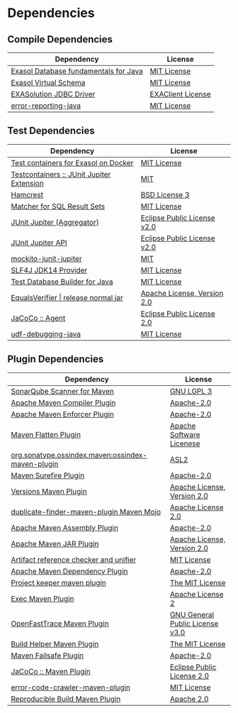 <!-- @formatter:off -->
# Dependencies

## Compile Dependencies

| Dependency                                 | License                |
| ------------------------------------------ | ---------------------- |
| [Exasol Database fundamentals for Java][0] | [MIT License][1]       |
| [Exasol Virtual Schema][2]                 | [MIT License][3]       |
| [EXASolution JDBC Driver][4]               | [EXAClient License][5] |
| [error-reporting-java][6]                  | [MIT License][7]       |

## Test Dependencies

| Dependency                                      | License                           |
| ----------------------------------------------- | --------------------------------- |
| [Test containers for Exasol on Docker][8]       | [MIT License][9]                  |
| [Testcontainers :: JUnit Jupiter Extension][10] | [MIT][11]                         |
| [Hamcrest][12]                                  | [BSD License 3][13]               |
| [Matcher for SQL Result Sets][14]               | [MIT License][15]                 |
| [JUnit Jupiter (Aggregator)][16]                | [Eclipse Public License v2.0][17] |
| [JUnit Jupiter API][16]                         | [Eclipse Public License v2.0][17] |
| [mockito-junit-jupiter][18]                     | [MIT][19]                         |
| [SLF4J JDK14 Provider][20]                      | [MIT License][21]                 |
| [Test Database Builder for Java][22]            | [MIT License][23]                 |
| [EqualsVerifier \| release normal jar][24]      | [Apache License, Version 2.0][25] |
| [JaCoCo :: Agent][26]                           | [Eclipse Public License 2.0][27]  |
| [udf-debugging-java][28]                        | [MIT License][29]                 |

## Plugin Dependencies

| Dependency                                              | License                               |
| ------------------------------------------------------- | ------------------------------------- |
| [SonarQube Scanner for Maven][30]                       | [GNU LGPL 3][31]                      |
| [Apache Maven Compiler Plugin][32]                      | [Apache-2.0][25]                      |
| [Apache Maven Enforcer Plugin][33]                      | [Apache-2.0][25]                      |
| [Maven Flatten Plugin][34]                              | [Apache Software Licenese][25]        |
| [org.sonatype.ossindex.maven:ossindex-maven-plugin][35] | [ASL2][36]                            |
| [Maven Surefire Plugin][37]                             | [Apache-2.0][25]                      |
| [Versions Maven Plugin][38]                             | [Apache License, Version 2.0][25]     |
| [duplicate-finder-maven-plugin Maven Mojo][39]          | [Apache License 2.0][40]              |
| [Apache Maven Assembly Plugin][41]                      | [Apache-2.0][25]                      |
| [Apache Maven JAR Plugin][42]                           | [Apache License, Version 2.0][25]     |
| [Artifact reference checker and unifier][43]            | [MIT License][44]                     |
| [Apache Maven Dependency Plugin][45]                    | [Apache-2.0][25]                      |
| [Project keeper maven plugin][46]                       | [The MIT License][47]                 |
| [Exec Maven Plugin][48]                                 | [Apache License 2][25]                |
| [OpenFastTrace Maven Plugin][49]                        | [GNU General Public License v3.0][50] |
| [Build Helper Maven Plugin][51]                         | [The MIT License][52]                 |
| [Maven Failsafe Plugin][53]                             | [Apache-2.0][25]                      |
| [JaCoCo :: Maven Plugin][54]                            | [Eclipse Public License 2.0][27]      |
| [error-code-crawler-maven-plugin][55]                   | [MIT License][56]                     |
| [Reproducible Build Maven Plugin][57]                   | [Apache 2.0][36]                      |

[0]: https://github.com/exasol/db-fundamentals-java/
[1]: https://github.com/exasol/db-fundamentals-java/blob/main/LICENSE
[2]: https://github.com/exasol/exasol-virtual-schema/
[3]: https://github.com/exasol/exasol-virtual-schema/blob/main/LICENSE
[4]: http://www.exasol.com
[5]: https://repo1.maven.org/maven2/com/exasol/exasol-jdbc/7.1.20/exasol-jdbc-7.1.20-license.txt
[6]: https://github.com/exasol/error-reporting-java/
[7]: https://github.com/exasol/error-reporting-java/blob/main/LICENSE
[8]: https://github.com/exasol/exasol-testcontainers/
[9]: https://github.com/exasol/exasol-testcontainers/blob/main/LICENSE
[10]: https://java.testcontainers.org
[11]: http://opensource.org/licenses/MIT
[12]: http://hamcrest.org/JavaHamcrest/
[13]: http://opensource.org/licenses/BSD-3-Clause
[14]: https://github.com/exasol/hamcrest-resultset-matcher/
[15]: https://github.com/exasol/hamcrest-resultset-matcher/blob/main/LICENSE
[16]: https://junit.org/junit5/
[17]: https://www.eclipse.org/legal/epl-v20.html
[18]: https://github.com/mockito/mockito
[19]: https://github.com/mockito/mockito/blob/main/LICENSE
[20]: http://www.slf4j.org
[21]: http://www.opensource.org/licenses/mit-license.php
[22]: https://github.com/exasol/test-db-builder-java/
[23]: https://github.com/exasol/test-db-builder-java/blob/main/LICENSE
[24]: https://www.jqno.nl/equalsverifier
[25]: https://www.apache.org/licenses/LICENSE-2.0.txt
[26]: https://www.eclemma.org/jacoco/index.html
[27]: https://www.eclipse.org/legal/epl-2.0/
[28]: https://github.com/exasol/udf-debugging-java/
[29]: https://github.com/exasol/udf-debugging-java/blob/main/LICENSE
[30]: http://sonarsource.github.io/sonar-scanner-maven/
[31]: http://www.gnu.org/licenses/lgpl.txt
[32]: https://maven.apache.org/plugins/maven-compiler-plugin/
[33]: https://maven.apache.org/enforcer/maven-enforcer-plugin/
[34]: https://www.mojohaus.org/flatten-maven-plugin/
[35]: https://sonatype.github.io/ossindex-maven/maven-plugin/
[36]: http://www.apache.org/licenses/LICENSE-2.0.txt
[37]: https://maven.apache.org/surefire/maven-surefire-plugin/
[38]: https://www.mojohaus.org/versions/versions-maven-plugin/
[39]: https://basepom.github.io/duplicate-finder-maven-plugin
[40]: http://www.apache.org/licenses/LICENSE-2.0.html
[41]: https://maven.apache.org/plugins/maven-assembly-plugin/
[42]: https://maven.apache.org/plugins/maven-jar-plugin/
[43]: https://github.com/exasol/artifact-reference-checker-maven-plugin/
[44]: https://github.com/exasol/artifact-reference-checker-maven-plugin/blob/main/LICENSE
[45]: https://maven.apache.org/plugins/maven-dependency-plugin/
[46]: https://github.com/exasol/project-keeper/
[47]: https://github.com/exasol/project-keeper/blob/main/LICENSE
[48]: https://www.mojohaus.org/exec-maven-plugin
[49]: https://github.com/itsallcode/openfasttrace-maven-plugin
[50]: https://www.gnu.org/licenses/gpl-3.0.html
[51]: http://www.mojohaus.org/build-helper-maven-plugin/
[52]: https://opensource.org/licenses/mit-license.php
[53]: https://maven.apache.org/surefire/maven-failsafe-plugin/
[54]: https://www.jacoco.org/jacoco/trunk/doc/maven.html
[55]: https://github.com/exasol/error-code-crawler-maven-plugin/
[56]: https://github.com/exasol/error-code-crawler-maven-plugin/blob/main/LICENSE
[57]: http://zlika.github.io/reproducible-build-maven-plugin
